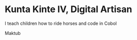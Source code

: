 <h1>Kunta Kinte IV, Digital Artisan</h1>
<p> I teach children how to ride horses and code in Cobol </p>
<p>Maktub</p>
